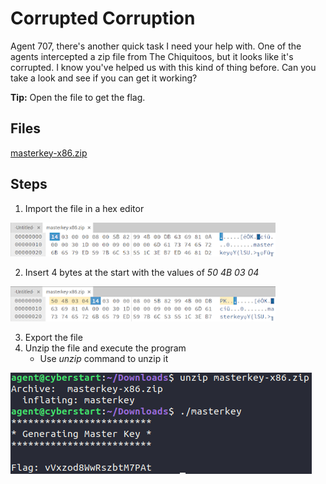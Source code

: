 # Corrupted Corruption
Agent 707, there's another quick task I need your help with. One of the agents intercepted a zip file from The Chiquitoos, but it looks like it's corrupted. I know you've helped us with this kind of thing before. Can you take a look and see if you can get it working?

**Tip:** Open the file to get the flag.

## Files
[masterkey-x86.zip](/assets/files/masterkey-x86.zip)

## Steps
1. Import the file in a hex editor

![imported file in hex editor](/assets/screenshots/hq-08-CorruptedCorruption/step-1.png)

2. Insert 4 bytes at the start with the values of *50 4B 03 04*

![inserted 4 bytes](/assets/screenshots/hq-08-CorruptedCorruption/step-2.png)

3. Export the file
1. Unzip the file and execute the program
    - Use *unzip* command to unzip it

![unzipped and executed file](/assets/screenshots/hq-08-CorruptedCorruption/step-3.png)
